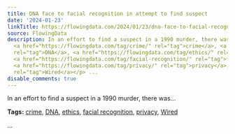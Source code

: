 ```yaml
---
title: DNA face to facial recognition in attempt to find suspect
date: '2024-01-23'
linkTitle: https://flowingdata.com/2024/01/23/dna-face-to-facial-recognition-in-attempt-to-find-suspect/
source: FlowingData
description: In an effort to find a suspect in a 1990 murder, there was&#8230;<p><strong>Tags:</strong>
  <a href="https://flowingdata.com/tag/crime/" rel="tag">crime</a>, <a href="https://flowingdata.com/tag/dna/"
  rel="tag">DNA</a>, <a href="https://flowingdata.com/tag/ethics/" rel="tag">ethics</a>,
  <a href="https://flowingdata.com/tag/facial-recognition/" rel="tag">facial recognition</a>,
  <a href="https://flowingdata.com/tag/privacy/" rel="tag">privacy</a>, <a href="https://flowingdata.com/tag/wired/"
  rel="tag">Wired</a></p> ...
disable_comments: true
---
```

In an effort to find a suspect in a 1990 murder, there was&#8230;<p><strong>Tags:</strong> <a href="https://flowingdata.com/tag/crime/" rel="tag">crime</a>, <a href="https://flowingdata.com/tag/dna/" rel="tag">DNA</a>, <a href="https://flowingdata.com/tag/ethics/" rel="tag">ethics</a>, <a href="https://flowingdata.com/tag/facial-recognition/" rel="tag">facial recognition</a>, <a href="https://flowingdata.com/tag/privacy/" rel="tag">privacy</a>, <a href="https://flowingdata.com/tag/wired/" rel="tag">Wired</a></p> ...